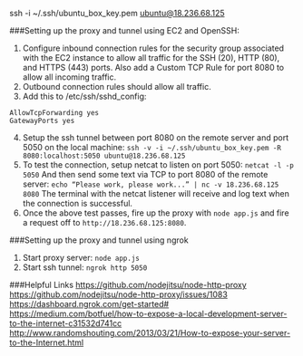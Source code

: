 ssh -i ~/.ssh/ubuntu_box_key.pem ubuntu@18.236.68.125

###Setting up the proxy and tunnel using EC2 and OpenSSH:
1. Configure inbound connection rules for the security group associated with the EC2 instance to allow all traffic for the SSH (20), HTTP (80), and HTTPS (443) ports.  Also add a Custom TCP Rule for port 8080 to allow all incoming traffic.
2. Outbound connection rules should allow all traffic. 
3. Add this to /etc/ssh/sshd_config:
```
AllowTcpForwarding yes
GatewayPorts yes
```
4. Setup the ssh tunnel between port 8080 on the remote server and port 5050
on the local machine:
`ssh -v -i ~/.ssh/ubuntu_box_key.pem -R 8080:localhost:5050 ubuntu@18.236.68.125`
5. To test the connection, setup netcat to listen on port 5050:
`netcat -l -p 5050`
And then send some text via TCP to port 8080 of the remote server:
`echo “Please work, please work...” | nc -v 18.236.68.125 8080`
The terminal with the netcat listener will receive and log text when the connection
is successful.
6. Once the above test passes, fire up the proxy with `node app.js` and fire a request
off to `http://18.236.68.125:8080`.

###Setting up the proxy and tunnel using ngrok
1. Start proxy server: `node app.js`
2. Start ssh tunnel: `ngrok http 5050`

###Helpful Links
https://github.com/nodejitsu/node-http-proxy
https://github.com/nodejitsu/node-http-proxy/issues/1083
https://dashboard.ngrok.com/get-started#
https://medium.com/botfuel/how-to-expose-a-local-development-server-to-the-internet-c31532d741cc
http://www.randomshouting.com/2013/03/21/How-to-expose-your-server-to-the-Internet.html